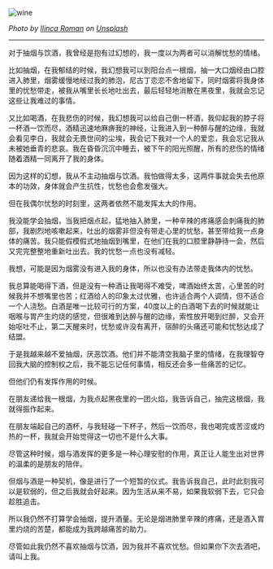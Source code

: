 ![wine](http://owyx09dkb.bkt.clouddn.com/wine.jpg)

*Photo by [Ilinca Roman](https://unsplash.com/photos/BOA54Mr4wn4?utm_source=unsplash&utm_medium=referral&utm_content=creditCopyText) on [Unsplash](https://unsplash.com/?utm_source=unsplash&utm_medium=referral&utm_content=creditCopyText)*

---

对于抽烟与饮酒，我曾经是抱有过幻想的，我一度以为两者可以消解忧愁的情绪。

比如抽烟，在我郁结的时候，我幻想我可以到阳台点一根烟，抽一大口烟经由口腔进入肺里，烟雾缓慢地经过我的肺泡，尼古丁恋恋不舍地留下，同时烟雾将我身体里的忧愁带走，被我从嘴里长长地吐出去，最后轻轻地消散在黑夜里，我就会忘记这些让我难过的事情。

又比如喝酒，在我悲伤的时候，我幻想我可以给自己倒一杯酒，我仰起我的脖子将一杯酒一饮而尽，酒精迅速地麻痹我的神经，让我进入到一种醉与醒的边缘，我就会看见李白，我就会无畏世间的尘埃，我会记下我对一个人的爱恋，我会忘记我从未被她垂青的悲哀。我在昏昏沉沉中睡去，被下午的阳光照醒，所有的悲伤的情绪随着酒精一同离开了我的身体。

因为这样的幻想，我从不主动抽烟与饮酒。我怕做得太多，这两件事就会失去他原本的功效，身体就会产生抗性，忧愁也会愈发强大。

但在我偶尔忧愁的时刻里，这两者依然不能发挥太大的作用。

我没能学会抽烟，当我把烟点起，猛地抽入肺里，一种辛辣的疼痛感会刺痛我的肺部，我剧烈地咳嗽起来，吐出的烟雾非但没有带走心里的忧愁，甚至带给我一点身体的痛苦。我只能假模假式地抽烟到嘴里，在他们在我的口腔里静静待一会，然后又完完整整地重新吐出去。我的忧愁一点也没有减轻。

我想，可能是因为烟雾没有进入我的身体，所以也没有办法带走我体内的忧愁。

我总算能喝得下酒，但是没有一种酒让我喝得不难受，啤酒始终太苦，心里苦的时候我并不想嘴里也苦；红酒给人的印象太过优雅，也许适合两个人调情，但不适合一个人浇愁。白酒是唯一比较可行的方案，40度以上的白酒喝下去的时候就能让咽喉与胃产生灼烧的感觉，但很难到达醉与醒的边缘，索性放开喝到烂醉，又会开始呕吐不止，第二天醒来时，忧愁或许没有离开，宿醉的头痛还可能和忧愁达成了结盟。

于是我越来越不爱抽烟，厌恶饮酒。他们并不能清空我脑子里的情绪，在我理智夺回我大脑的控制权之后，我不能忘记任何事情，相反还会多一些痛苦的记忆。

但他们仍有发挥作用的时候。

在朋友递给我一根烟，为我点起黑夜里的一团火焰，我告诉自己，抽完这根烟，我就得振作起来。

在朋友端起自己的酒杯，与我轻碰一下杯子，然后一饮而尽，我也喝完或苦涩或灼热的一杯，我就会开始觉得这一切也不是什么大事。

尽管这种时候，烟与酒发挥的更多是一种心理安慰的作用，真正让人能生出对世界的温柔的是朋友的陪伴。

但烟与酒是一种契机，像是进行了一个短暂的仪式。我告诉我自己，此时此刻我可以是软弱的，但之后我就会好起来。因为生活从来不易，如果我软弱下去，它只会趁胜追击。

所以我仍然不打算学会抽烟，提升酒量。无论是烟进肺里辛辣的疼痛，还是酒入胃里灼烧的苦楚，都能成为我跨越痛苦的助力。

尽管如此我仍然不喜欢抽烟与饮酒，因为我并不喜欢忧愁。但如果你下次去酒吧，请叫上我。



